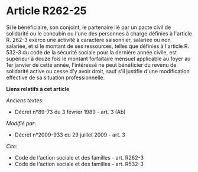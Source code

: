 # Article R262-25

Si le bénéficiaire, son conjoint, le partenaire lié par un pacte civil de solidarité ou le concubin ou l'une des personnes à
charge définies à l'article R. 262-3 exerce une activité à caractère saisonnier, salariée ou non salariée, et si le montant
de ses ressources, telles que définies à l'article R. 532-3 du code de la sécurité sociale pour la dernière année civile, est
supérieur à douze fois le montant forfaitaire mensuel applicable au foyer au 1er janvier de cette année, l'intéressé ne peut
bénéficier du revenu de solidarité active ou cesse d'y avoir droit, sauf s'il justifie d'une modification effective de sa
situation professionnelle.

**Liens relatifs à cet article**

_Anciens textes_:

  - Décret n°89-73 du 3 février 1989 - art. 3 (Ab)

_Modifié par_:

  - Décret n°2009-933 du 29 juillet 2009 - art. 3

_Cite_:

  - Code de l'action sociale et des familles - art. R262-3
  - Code de l'action sociale et des familles - art. R532-3
